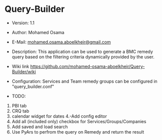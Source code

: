 Query-Builder
=============

* Version: 1.1

* Author: Mohamed Osama

* E-Mail: mohamed.osama.aboelkheir@gmail.com

* Description: This application can be used to generate a BMC remedy query based on the filtering criteria dynamically provided by the user.

* Wiki link https://github.com/mohamed-osama-aboelkheir/Query-Builder/wiki

* Configuration: Services and Team remedy groups can be configured in "query_builder.conf" 

* TODO:

1. PBI tab
2. CRQ tab
3. calendar widget for dates
4.-Add config editor
5. Add all (included only) checkbox for Services/Groups/Companies
6. Add saved and load search
7. Use PyArs to perfrom the query on Remedy and return the result
